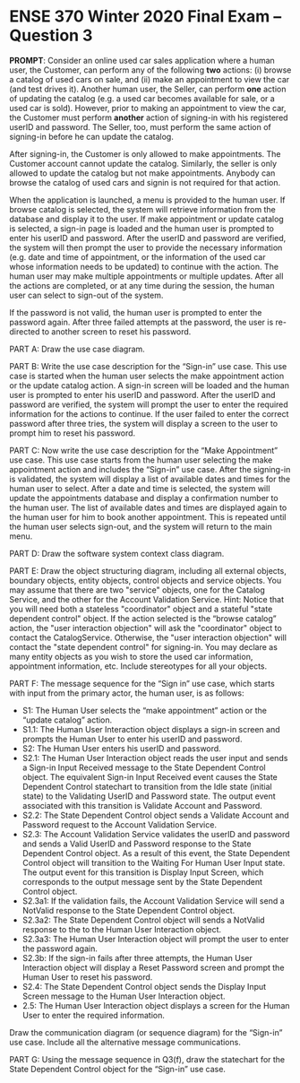 # ENSE 370 Winter 2020 Final Exam – Question 3

**PROMPT**: Consider an online used car sales application where a human user, the Customer, can perform any of the following **two** actions: (i) browse a catalog of used cars on sale, and (ii) make an appointment to view the car (and test drives it). Another human user, the Seller, can perform **one** action of updating the catalog (e.g. a used car becomes available for sale, or a used car is sold). However, prior to making an appointment to view the car, the Customer must perform **another** action of signing-in with his registered userID and password. The Seller, too, must perform the same action of signing-in before he can update the catalog.

After signing-in, the Customer is only allowed to make appointments. The Customer account cannot update the catalog. Similarly, the seller is only allowed to update the catalog but not make appointments. Anybody can browse the catalog of used cars and signin is not required for that action. 

When the application is launched, a menu is provided to the human user. If browse catalog is selected, the system will retrieve information from the database and display it to the user. If make appointment or update catalog is selected, a sign-in page is loaded and the human user is prompted to enter his userID and password. After the userID and password are verified, the system will then prompt the user to provide the necessary information (e.g. date and time of appointment, or the information of the used car whose information needs to be updated) to continue with the action. The human user may make multiple appointments or multiple updates. After all the actions are completed, or at any time during the session, the human user can select to sign-out of the system. 

If the password is not valid, the human user is prompted to enter the password again. After three failed attempts at the password, the user is re-directed to another screen to reset his password.

PART A: Draw the use case diagram.

PART B: Write the use case description for the “Sign-in” use case. This use case is started when the human user selects the make appointment action or the update catalog action. A sign-in screen will be loaded and the human user is prompted to enter his userID and password. After the userID and password are verified, the system will prompt the user to enter the required information for the actions to continue. If the user failed to enter the correct password after three tries, the system will display a screen to the user to prompt him to reset his password.

PART C: Now write the use case description for the “Make Appointment” use case. This use case starts from the human user selecting the make appointment action and includes the “Sign-in” use case. After the signing-in is validated, the system will display a list of available dates and times for the human user to select. After a date and time is selected, the system will update the appointments database and display a confirmation number to the human user. The list of available dates and times are displayed again to the human user for him to book another appointment. This is repeated until the human user selects sign-out, and the system will return to the main menu.

PART D: Draw the software system context class diagram.

PART E: Draw the object structuring diagram, including all external objects, boundary objects, entity objects, control objects and service objects. You may assume that there are two "service" objects, one for the Catalog Service, and the other for the Account Validation Service. Hint: Notice that you will need both a stateless "coordinator" object and a stateful "state dependent control" object. If the action selected is the “browse catalog” action, the "user interaction objection" will ask the "coordinator" object to contact the CatalogService. Otherwise, the "user interaction objection" will contact the "state dependent control" for signing-in. You may declare as many entity objects as you wish to store the used car information, appointment information, etc. Include stereotypes for all your objects.

PART F: The message sequence for the “Sign in” use case, which starts with input from the primary actor, the human user, is as follows:

- S1: The Human User selects the “make appointment” action or the “update catalog” action.
- S1.1: The Human User Interaction object displays a sign-in screen and prompts the Human User to enter his userID and password.
- S2: The Human User enters his userID and password.
- S2.1: The Human User Interaction object reads the user input and sends a Sign-in Input Received message to the State Dependent Control object. The equivalent Sign-in Input Received event causes the State Dependent Control statechart to transition from the Idle state (initial state) to the Validating UserID and Password state. The output event associated with this transition is Validate Account and Password.
- S2.2: The State Dependent Control object sends a Validate Account and Password request to the Account Validation Service.
- S2.3: The Account Validation Service validates the userID and password and sends a Valid UserID and Password response to the State Dependent Control object. As a result of this event, the State Dependent Control object will transition to the Waiting For Human User Input state. The output event for this transition is Display Input Screen, which corresponds to the output message sent by the State Dependent Control object.
- S2.3a1: If the validation fails, the Account Validation Service will send a NotValid response to the State Dependent Control object.
- S2.3a2: The State Dependent Control object will sends a NotValid response to the to the Human User Interaction object.
- S2.3a3: The Human User Interaction object will prompt the user to enter the password again.
- S2.3b: If the sign-in fails after three attempts, the Human User Interaction object will display a Reset Password screen and prompt the Human User to reset his password.
- S2.4: The State Dependent Control object sends the Display Input Screen message to the Human User Interaction object.
- 2.5: The Human User Interaction object displays a screen for the Human User to enter the required information.

Draw the communication diagram (or sequence diagram) for the “Sign-in” use case. Include all the alternative message communications.

PART G: Using the message sequence in Q3(f), draw the statechart for the State Dependent Control object for the “Sign-in” use case.
